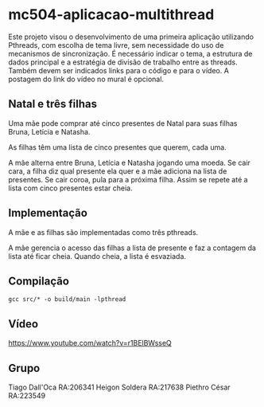 # mc504-aplicacao-multithread

Este projeto visou o desenvolvimento de uma primeira aplicação utilizando Pthreads, com escolha de tema livre, sem necessidade do uso de mecanismos de sincronização. É necessário indicar o tema, a estrutura de dados principal e a estratégia de divisão de trabalho entre as threads. Também devem ser indicados links para o código e para o vídeo. A postagem do link do vídeo no mural é opcional.

## Natal e três filhas

Uma mãe pode comprar até cinco presentes de Natal para suas filhas Bruna, Letícia e Natasha.

As filhas têm uma lista de cinco presentes que querem, cada uma. 

A mãe alterna entre Bruna, Letícia e Natasha jogando uma moeda. Se cair cara, a filha diz qual presente ela quer e a mãe adiciona na lista de presentes. Se cair coroa, pula para a próxima filha. Assim se repete até a lista com cinco presentes estar cheia.

## Implementação

A mãe e as filhas são implementadas como três pthreads.

A mãe gerencia o acesso das filhas a lista de presente e faz a contagem da lista até ficar cheia. Quando cheia, a lista é esvaziada.

## Compilação

`gcc src/* -o build/main -lpthread`

## Vídeo

https://www.youtube.com/watch?v=r1BElBWsseQ

## Grupo
Tiago Dall'Oca RA:206341
Heigon Soldera RA:217638
Piethro César  RA:223549
